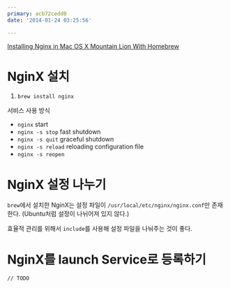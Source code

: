 ```yaml
---
primary: acb72cedd0
date: '2014-01-24 03:25:56'

---
```


[Installing Nginx in Mac OS X Mountain Lion With Homebrew](http://learnaholic.me/2012/10/10/installing-nginx-in-mac-os-x-mountain-lion/)

# NginX 설치

1. `brew install nginx`

서비스 사용 방식

- `nginx` start
- `nginx -s stop` fast shutdown
- `nginx -s quit` graceful shutdown
- `nginx -s reload` reloading configuration file
- `nginx -s reopen`


# NginX 설정 나누기

`brew`에서 설치한 NginX는 설정 파일이 `/usr/local/etc/nginx/nginx.conf`만 존재한다. (Ubuntu처럼 설정이 나뉘어져 있지 않다.)

효율적 관리를 위해서 `include`를 사용해 설정 파일을 나눠주는 것이 좋다.


# NginX를 launch Service로 등록하기

	// TODO